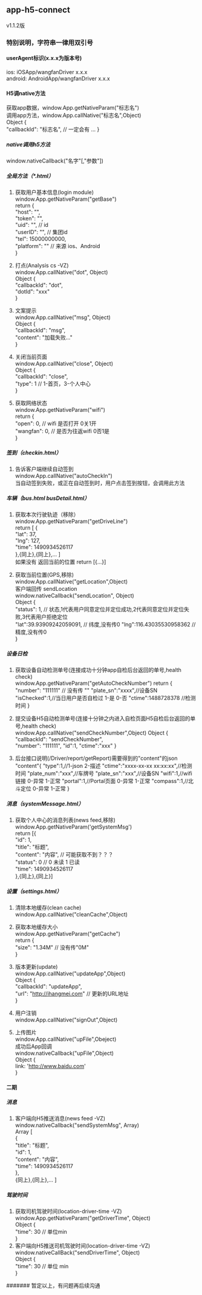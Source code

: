 ## app-h5-connect 	
v1.1.2版 	

### 特别说明，字符串一律用双引号 	

#### userAgent标识(x.x.x为版本号)    
ios: iOSApp/wangfanDriver x.x.x     
android: AndroidApp/wangfanDriver x.x.x     

#### H5调native方法 	
获取app数据，window.App.getNativeParam("标志名") 	
调用app方法，window.App.callNative("标志名",Object) 	
Object {    
    "callbackId": "标志名",     // 一定会有
    ...
} 

##### native调用h5方法 	
window.nativeCallback("名字"[,"参数"]) 	

##### 全局方法（*.html）  
1. 获取用户基本信息(login module)     
window.App.getNativeParam("getBase")     
return {    
    "host": "",      
    "token": "",    
    "uid": "",  // id   
    "userID": "",  // 集团id      
    "tel": 15000000000,  
    "platform": ""  // 来源 ios、Android   
}  

1. 打点(Analysis cs -VZ)     
window.App.callNative("dot", Object)  
Object {    
    "callbackId": "dot",    
    "dotId": "xxx"      
}   

1. 文案提示     
window.App.callNative("msg", Object)  
Object {    
    "callbackId": "msg",    
    "content": "加载失败..."      
}   
1. 关闭当前页面   
window.App.callNative("close", Object)     
Object {    
    "callbackId": "close",   
    "type": 1   // 1-首页，3-个人中心      
}   
1. 获取网络状态   
window.App.getNativeParam("wifi")     
return {    
    "open":     0,  // wifi 是否打开  0关1开  
    "wangfan":  0,  // 是否为往返wifi 0否1是   
}   

##### 签到（checkin.html）    
1. 告诉客户端继续自动签到  
window.App.callNative("autoCheckIn")     
当自动签到失败，或正在自动签到时，用户点击签到按钮，会调用此方法 

##### 车辆（bus.html busDetail.html）   
1. 获取本次行驶轨迹（移除）     
window.App.getNativeParam("getDriveLine")     
return [
    {   
        "lat": 37,  
        "lng": 127,     
        "time": 1490934526117   
    },{同上},{同上},...
]   
如果没有 返回当前的位置 return [{...}]

1. 获取当前位置(GPS,移除)   
window.App.callNative("getLocation",Object)   
客户端回传  sendLocation   
window.nativeCallback("sendLocation", Object)    
Object {    
    "status": 1,    // 状态,1代表用户同意定位并定位成功,2代表同意定位并定位失败,3代表用户拒绝定位   
    "lat":39.93909242059091,  // 纬度,没有传0
    "lng":116.43035530958362 // 精度,没有传0  
}   
##### 设备日检

1. 获取设备自动检测单号(连接成功十分钟app自检后台返回的单号,health check)   
window.App.getNativeParam("getAutoCheckNumber") 
return {    
    "number": "111111" // 没有传 ""
    "plate_sn":"xxxx",//设备SN
    "isChecked":1,//当日用户是否自检过 1-是 0-否
    "ctime":1488728378 //检测时间
}   

1. 提交设备H5自动检测单号(连接十分钟之内进入自检页面H5自检后台返回的单号,health check)   
window.App.callNative("sendCheckNumber",Object) 
Object {    
    "callbackId": "sendCheckNumber",    
    "number": "111111",
    "id":1,
    "ctime":"xxx"
}   
1. 后台接口说明(/Driver/report/getReport)需要得到的"content"的json
"content"{
    "type":1,//1-json 2-描述
    "ctime":"xxxx-xx-xx xx:xx:xx",//检测时间
    "plate_num":"xxx",//车牌号
    "plate_sn":"xxx",//设备SN
    "wifi":1,//wifi链接 0-异常 1-正常
    "portal":1,//Portal页面 0-异常 1-正常
    "compass":1,//北斗定位 0-异常 1-正常
}
##### 消息（systemMessage.html）    
1. 获取个人中心的消息列表(news feed,移除)  
window.App.getNativeParam('getSystemMsg')   
return [{   
    "id": 1,    
    "title": "标题",  
    "content": "内容",  // 可能获取不到？？？      
    "status": 0 // 0 未读 1 已读    
    "time": 1490934526117       
},{同上},{同上}]    


##### 设置（settings.html）     
1. 清除本地缓存(clean cache)  
window.App.callNative("cleanCache",Object)    

1. 获取本地缓存大小     
window.App.getNativeParam("getCache")    
return {    
    "size": "1.34M"    // 没有传"0M"     
}   

1. 版本更新(update)     
window.App.callNative("updateApp",Object)     
Object {    
    "callbackId": "updateApp",    
    "url": "http://ihangmei.com" // 更新的URL地址    
}   
        
1. 用户注销     
window.App.callNative("signOut",Object)   

1. 上传图片     
window.App.callNative("upFile",Obeject)     
成功后App回调    
window.nativeCallback("upFile",Object)  
Object {    
    link: 'http://www.baidu.com'    
}   

#### 二期  
##### 消息    
1. 客户端向H5推送消息(news feed -VZ)   
window.nativeCallback("sendSystemMsg", Array)  
Array [     
    {   
        "title": "标题",  
        "id": 1,    
        "content": "内容",    
        "time": 1490934526117   
    },  
    {同上},{同上},...
]   

##### 驾驶时间  
1. 获取司机驾驶时间(location-driver-time -VZ)   
window.App.getNativeParam("getDriverTime", Object)   
Object {        
    "time": 30  // 单位min    
}   
1. 客户端向H5推送司机驾驶时间(location-driver-time -VZ)   
window.nativeCallBack("sendDriverTime", Object)     
Object {    
    "time": 30 // 单位 min    
}   




####### 暂定以上，有问题再后续沟通 	